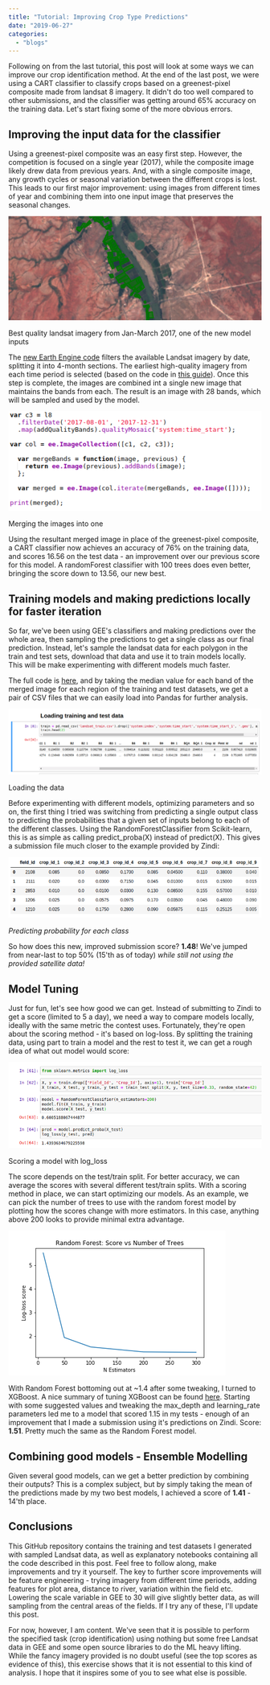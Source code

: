 ```yaml
---
title: "Tutorial: Improving Crop Type Predictions"
date: "2019-06-27"
categories: 
  - "blogs"
---
```


Following on from the last tutorial, this post will look at some ways we can improve our crop identification method. At the end of the last post, we were using a CART classifier to classify crops based on a greenest-pixel composite made from landsat 8 imagery. It didn't do too well compared to other submissions, and the classifier was getting around 65% accuracy on the training data. Let's start fixing some of the more obvious errors.

## Improving the input data for the classifier

Using a greenest-pixel composite was an easy first step. However, the competition is focused on a single year (2017), while the composite image likely drew data from previous years. And, with a single composite image, any growth cycles or seasonal variation between the different crops is lost. This leads to our first major improvement: using images from different times of year and combining them into one input image that preserves the seasonal changes.

![](images/screenshot-from-2019-06-26-18-05-43.png)

Best quality landsat imagery from Jan-March 2017, one of the new model inputs

The [new Earth Engine code](https://code.earthengine.google.com/563621fb2a09a2682672541f6af1c228) filters the available Landsat imagery by date, splitting it into 4-month sections. The earliest high-quality imagery from each time period is selected (based on the code in [this guide](https://developers.google.com/earth-engine/ic_composite_mosaic)). Once this step is complete, the images are combined int a single new image that maintains the bands from each. The result is an image with 28 bands, which will be sampled and used by the model.

![](images/screenshot-from-2019-06-26-18-10-46.png)

Merging the images into one

Using the resultant merged image in place of the greenest-pixel composite, a CART classifier now achieves an accuracy of 76% on the training data, and scores 16.56 on the test data - an improvement over our previous score for this model. A randomForest classifier with 100 trees does even better, bringing the score down to 13.56, our new best.

## Training models and making predictions locally for faster iteration

So far, we've been using GEE's classifiers and making predictions over the whole area, then sampling the predictions to get a single class as our final prediction. Instead, let's sample the landsat data for each polygon in the train and test sets, download that data and use it to train models locally. This will be make experimenting with different models much faster.

The full code is [here](https://code.earthengine.google.com/953e305ff85af75a94ccabc7e9c0c829), and by taking the median value for each band of the merged image for each region of the training and test datasets, we get a pair of CSV files that we can easily load into Pandas for further analysis.

![](images/screenshot-from-2019-06-26-19-27-47.png)

Loading the data

Before experimenting with different models, optimizing parameters and so on, the first thing I tried was switching from predicting a single output class to predicting the probabilities that a given set of inputs belong to each of the different classes. Using the RandomForestClassifier from Scikit-learn, this is as simple as calling predict\_proba(X) instead of predict(X). This gives a submission file much closer to the example provided by Zindi:

![](images/screenshot-from-2019-06-27-07-53-52.png)

_Predicting probability for each class_

So how does this new, improved submission score? **1.48**! We've jumped from near-last to top 50% (15'th as of today) _while still not using the provided satellite data!_

## Model Tuning

Just for fun, let's see how good we can get. Instead of submitting to Zindi to get a score (limited to 5 a day), we need a way to compare models locally, ideally with the same metric the contest uses. Fortunately, they're open about the scoring method - it's based on log-loss. By splitting the training data, using part to train a model and the rest to test it, we can get a rough idea of what out model would score:

![](images/screenshot-from-2019-06-27-08-01-35.png)

Scoring a model with log\_loss

The score depends on the test/train split. For better accuracy, we can average the scores with several different test/train splits. With a scoring method in place, we can start optimizing our models. As an example, we can pick the number of trees to use with the random forest model by plotting how the scores change with more estimators. In this case, anything above 200 looks to provide minimal extra advantage.

![](images/rf_n_trees.png)

With Random Forest bottoming out at ~1.4 after some tweaking, I turned to XGBoost. A nice summary of tuning XGBoost can be found [here](https://towardsdatascience.com/fine-tuning-xgboost-in-python-like-a-boss-b4543ed8b1e). Starting with some suggested values and tweaking the max\_depth and learning\_rate parameters led me to a model that scored 1.15 in my tests - enough of an improvement that I made a submission using it's predictions on Zindi. Score: **1.51**. Pretty much the same as the Random Forest model.

## Combining good models - Ensemble Modelling

Given several good models, can we get a better prediction by combining their outputs? This is a complex subject, but by simply taking the mean of the predictions made by my two best models, I achieved a score of **1.41** - 14'th place.

## Conclusions

This GitHub repository contains the training and test datasets I generated with sampled Landsat data, as well as explanatory notebooks containing all the code described in this post. Feel free to follow along, make improvements and try it yourself. The key to further score improvements will be feature engineering - trying imagery from different time periods, adding features for plot area, distance to river, variation within the field etc. Lowering the scale variable in GEE to 30 will give slightly better data, as will sampling from the central areas of the fields. If I try any of these, I'll update this post.

For now, however, I am content. We've seen that it is possible to perform the specified task (crop identification) using nothing but some free Landsat data in GEE and some open source libraries to do the ML heavy lifting. While the fancy imagery provided is no doubt useful (see the top scores as evidence of this), this exercise shows that it is not essential to this kind of analysis. I hope that it inspires some of you to see what else is possible.
